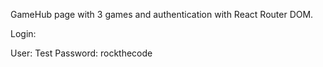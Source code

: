 GameHub page with 3 games and authentication with React Router DOM.

Login:

  User: Test
  Password: rockthecode
